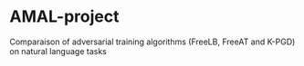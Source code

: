# AMAL-project
Comparaison of adversarial training algorithms (FreeLB, FreeAT and K-PGD) on natural language tasks
